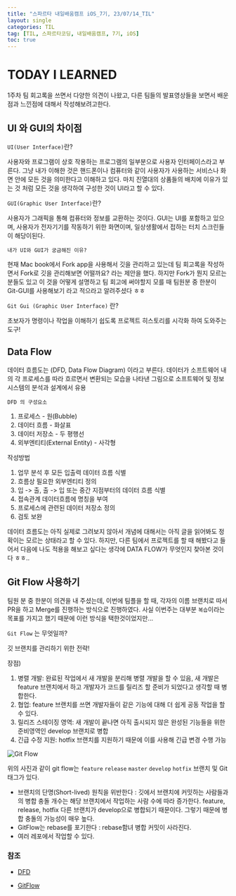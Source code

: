 ```yaml
---
title: "스파르타 내일배움캠프 iOS_7기, 23/07/14_TIL"
layout: single
categories: TIL
tag: [TIL, 스파르타코딩, 내일배움캠프, 7기, iOS]
toc: true
---
```


# TODAY I LEARNED

1주차 팀 회고록을 쓰면서 다양한 의견이 나왔고, 다른 팀들의 발표영상들을 보면서 배운점과 느낀점에 대해서 작성해보려고한다.

## UI 와 GUI의 차이점

  `UI(User Interface)`란?
  
사용자와 프로그램이 상호 작용하는 프로그램의 일부분으로 사용자 인터페이스라고 부른다.
그냥 내가 이해한 것은 핸드폰이나 컴퓨터와 같이 사용자가 사용하는 서비스나 화면 안에 모든 것을 의미한다고 이해하고 있다.
마치 진열대의 상품들의 배치에 이유가 있는 것 처럼 모든 것을 생각하여 구성한 것이 UI라고 할 수 있다. 

`GUI(Graphic User Interface)`란?

사용자가 그래픽을 통해 컴퓨터와 정보를 교환하는 것이다.
GUI는 UI를 포함하고 있으며, 사용자가 전자기기를 작동하기 위한 화면이며, 일상생활에서 접하는 터치 스크린들이 해당이된다. 

`내가 UI와 GUI가 궁금해진 이유?`

현재 Mac book에서 Fork app을 사용해서 깃을 관리하고 있는데 
팀 회고록을 작성하면서 Fork로 깃을 관리해보면 어떨까요? 라는 제안을 했다. 하지만 Fork가 뭔지 모르는 분들도 있고 
이 것을 어떻게 설명하고 팀 회고에 써야할지 모를 때 팀원분 중 한분이 Git-GUI를 사용해보기 라고 적으라고 알려주셨다 ㅎㅎ

`Git Gui (Graphic User Interface)` 란?

초보자가 명령이나 작업을 이해하기 쉽도록 프로젝트 히스토리를 시각화 하여 도와주는 도구!


## Data Flow

데이터 흐름도는 (DFD, Data Flow Diagram) 이라고 부른다.
데이터가 소프트웨어 내의 각 프로세스를 따라 흐르면서 변환되는 모습을 나타낸 그림으로 소프트웨어 및 정보시스템의 분석과 설계에서 유용

`DFD 의 구성요소`

1. 프로세스 - 원(Bubble)
2. 데이터 흐름 - 화살표
3. 데이터 저장소 - 두 평행선
4. 외부엔티티(External Entity) - 사각형

작성방법
1. 업무 분석 후 모든 입출력 데이터 흐름 식별
2. 흐름상 필요한 외부엔티티 정의
3. 입 -> 출, 출 -> 입 또는 중간 지점부터의 데이터 흐름 식별
4. 접속관계 데이터흐름에 명칭을 부여
5. 프로세스에 관련된 데이터 저장소 정의
6. 검토 보완

데이터 흐름도는 아직 실제로 그려보지 않아서 개념에 대해서는 아직 글을 읽어봐도 정확이는 모르는 상태라고 할 수 있다.
하지만, 다른 팀에서 프로젝트를 할 때 해봤다고 들어서 다음에 나도 적용을 해보고 싶다는 생각에 DATA FLOW가 무엇인지 찾아본 것이다 ㅎㅎ.. 


## Git Flow 사용하기

팀원 분 중 한분이 의견을 내 주셨는데, 
이번에 팀플을 할 때, 각자의 이름 브랜치로 따서 PR을 하고 Merge를 진행하는 방식으로 진행하였다. 
사실 이번주는 대부분 `복습`이라는 목표를 가지고 했기 때문에 이런 방식을 택한것이었지만...

`Git Flow` 는 무엇일까?

깃 브랜치를 관리하기 위한 전략!

장점)
1. 병렬 개발: 완료된 작업에서 새 개발을 분리해 병렬 개발을 할 수 있음, 새 개발은 feature 브랜치에서 하고 개발자가 코드를 릴리즈 할 준비가 되었다고 생각할 때 병합한다. 
2. 협업: feature 브랜치를 쓰면 개발자들이 같은 기능에 대해 더 쉽게 공동 작업을 할 수 있다. 
3. 릴리즈 스테이징 영역: 새 개발이 끝나면 아직 출시되지 않은 완성된 기능들을 위한 준비영역인 develop 브랜치로 병합
4. 긴급 수정 지원: hotfix 브랜치를 지원하기 때문에 이를 사용해 긴급 변경 수행 가능

![Git Flow](https://wac-cdn.atlassian.com/dam/jcr:cc0b526e-adb7-4d45-874e-9bcea9898b4a/04%20Hotfix%20branches.svg?cdnVersion=1106)

위의 사진과 같이 git flow는 `feature` `release` `master` `develop` `hotfix` 브랜치 및 Git 태그가 있다. 

- 브랜치의 단명(Short-lived) 원칙을 위반한다 : 깃에서 브랜치에 커밋하는 사람들과의 병합 충돌 개수는 해당 브랜치에서 작업하는 사람 수에 따라 증가한다.
  feature, release, hotfix 다른 브랜치가 develop으로 병합되기 때문이다. 그렇기 때문에 병합 충돌의 가능성이 매우 높다.
- GitFlow는 rebase를 포기한다 : rebase함녀 병합 커밋이 사라진다.
- 여러 레포에서 작업할 수 있다.

### 참조
* [DFD](https://daanist.tistory.com/23)

* [GitFlow](https://onlyfor-me-blog.tistory.com/433)
